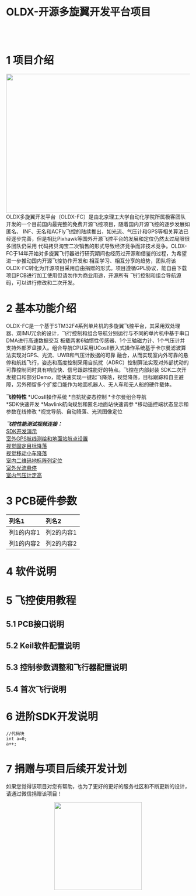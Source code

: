 # OLDX-开源多旋翼开发平台项目
<br><br>
# 1 项目介绍
<div align=center><img width="540" height="380" src="https://github.com/golaced/Oldx_fly_controller/blob/master/support_file/img_file/fc.jpg"/></div>
  OLDX多旋翼开发平台（OLDX-FC）是由北京理工大学自动化学院所属极客团队开发的一个目前国内最完整的免费开源飞控项目，随着国内开源飞控的逐步发展如匿名、</div>
INF、无名和ACFly飞控的陆续推出，如光流、气压计和GPS等相关算法已经逐步完善，但是相比Pixhawk等国外开源飞控平台的发展和定位仍然太过局限很多团队仍采用</div>
代码拷贝淘宝二次销售的形式导致经济竞争而非技术竞争。OLDX-FC于14年开始对多旋翼飞行器进行研究期间也经历过开源和借鉴的过程，为希望进一步推动国内开源飞控协作开发和</div>
相互学习、相互分享的趋势，团队将该OLDX-FC转化为开源项目采用自由捐赠的形式。项目遵循GPL协议，能自由下载项目PCB进行加工使用但请勿作为商业用途，开源所有</div>
飞行控制和组合导航源码，可以进行修改和二次开发。

# 2 基本功能介绍
  OLDX-FC是一个基于STM32F4系列单片机的多旋翼飞控平台，其采用双处理器、双IMU冗余的设计，飞行控制和组合导航分别运行与不同的单片机中基于串口DMA进行高速数据交互</div>
板载两套6轴惯性传感器、1个三轴磁力计、1个气压计并支持外部罗盘接入。组合导航CPU采用UCosII嵌入式操作系统基于卡尔曼滤波算法实现对GPS、光流、UWB和气压计数据的可靠</div>
融合，从而实现室内外可靠的悬停和航线飞行，姿态和高度控制采用自抗扰（ADRC）控制算法实现对外部扰动的可靠控制同时具有响应快、信号跟踪性能好的特点。飞控在内部封装</div>
SDK二次开发接口和部分Demo，能快速实现一键起飞降落，视觉降落，目标跟踪和自主避障，另外预留多个扩接口能作为地面机器人、无人车和无人船的硬件载体。

**飞控特性**
	*UCosII操作系统
	*自抗扰姿态控制
	*卡尔曼组合导航  
	*SDK快速开发
	*Mavlink航向规划和匿名地面站快速调参
	*移动遥控端状态显示和参数在线修改
	*视觉导航、自动降落、光流图像定位

***飞控性能测试视频连接：***<br>
	[SDK开发演示](https://v.youku.com/v_show/id_XMzc4MzAyMDU4MA==.html?spm=a2hzp.8244740.0.0&f=49551028) <br>
	[室外GPS航线测绘和地面站航点设置](https://i.youku.com/i/UMTU1NTgzMzYw?spm=a2hzp.8253869.0.0) <br>
	[视觉固定目标降落](https://v.youku.com/v_show/id_XMzk2OTMyNzE4MA==.html?spm=a2hzp.8253869.0.0) <br>
	[视觉移动小车降落](https://v.youku.com/v_show/id_XMzc0MTI4NzQ2NA==.html?spm=a2hzp.8253869.0.0) <br>
	[室内二维码地标阵列定位](https://v.youku.com/v_show/id_XMjc2MDAxMDI1Mg==.html?spm=a2hzp.8253869.0.0) <br>
	[室外光流悬停](https://v.youku.com/v_show/id_XMjc1NzI1NDQ4NA==.html?spm=a2hzp.8253869.0.0) <br>
	[室内气压计定高](https://v.youku.com/v_show/id_XMjcyNjM2MzU5Mg==.html?spm=a2hzp.8253869.0.0) <br>

# 3 PCB硬件参数


|列名1|列名2|
|:---|:---|
|列1的内容1|列2的内容1|
|列1的内容2|列2的内容2|

# 4 软件说明


# 5 飞控使用教程
## 5.1 PCB接口说明

## 5.2 Keil软件配置说明

## 5.3 控制参数调整和飞行器配置说明


## 5.4 首次飞行说明


# 6 进阶SDK开发说明

```
//代码块
int a=0;
a++;
```


# 7 捐赠与项目后续开发计划
如果您觉得该项目对您有帮助，也为了更好的更好的服务社区和不断更新的设计，请通过微信捐赠该项目！
<div align=center><img width="240" height="240" src="https://github.com/golaced/Oldx_fly_controller/blob/master/support_file/img_file/pay.jpg"/></div>





